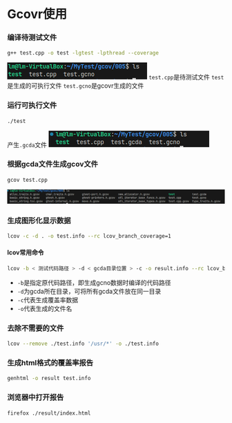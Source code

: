 # Gcovr使用

### 编译待测试文件
```sh
g++ test.cpp -o test -lgtest -lpthread --coverage 
```

![Alt text](image.png)
`test.cpp`是待测试文件
`test`是生成的可执行文件
`test.gcno`是gcovr生成的文件

### 运行可执行文件
```sh
./test
```
产生`.gcda`文件
![Alt text](image-1.png)

### 根据gcda文件生成gcov文件
```sh
gcov test.cpp
```
![Alt text](image-2.png)

### 生成图形化显示数据
```sh
lcov -c -d . -o test.info --rc lcov_branch_coverage=1
```
#### lcov常用命令
```sh
lcov -b < 测试代码路径 > -d < gcda目录位置 > -c -o result.info --rc lcov_branch_coverage=1
```
- `-b`是指定原代码路径，即生成gcno数据时编译的代码路径
- `-d`为gcda所在目录，可将所有gcda文件放在同一目录
- `-c`代表生成覆盖率数据
- `-o`代表生成的文件名

### 去除不需要的文件
```sh
lcov --remove ./test.info '/usr/*' -o ./test.info
```


### 生成html格式的覆盖率报告
```sh
genhtml -o result test.info
```

### 浏览器中打开报告
```sh
firefox ./result/index.html
```
